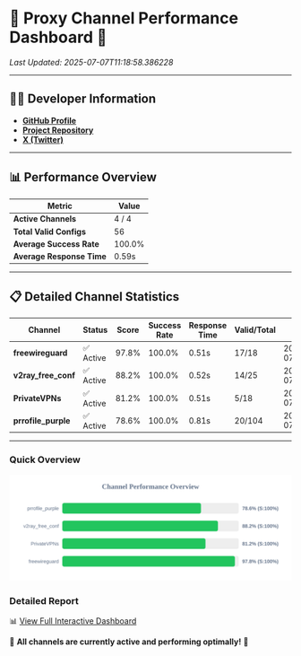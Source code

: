 # 🌟 Proxy Channel Performance Dashboard 🌟

_Last Updated: 2025-07-07T11:18:58.386228_

---

## 👩‍💻 Developer Information

- **[GitHub Profile](https://github.com/4n0nymou3)**  
- **[Project Repository](https://github.com/4n0nymou3/multi-proxy-config-fetcher)**  
- **[X (Twitter)](https://x.com/4n0nymou3)**  

---

## 📊 Performance Overview

| Metric                | Value       |
|-----------------------|-------------|
| **Active Channels**   | 4 / 4       |
| **Total Valid Configs** | 56          |
| **Average Success Rate** | 100.0%      |
| **Average Response Time** | 0.59s       |

---

## 📋 Detailed Channel Statistics

| Channel          | Status     | Score  | Success Rate | Response Time | Valid/Total | Last Success               |
|------------------|------------|--------|--------------|---------------|-------------|----------------------------|
| **freewireguard**  | ✅ Active  | 97.8%  | 100.0% | 0.51s         | 17/18       | 2025-07-07T11:18:58.384348 |
| **v2ray_free_conf**  | ✅ Active  | 88.2%  | 100.0% | 0.52s         | 14/25       | 2025-07-07T11:18:57.294741 |
| **PrivateVPNs**  | ✅ Active  | 81.2%  | 100.0% | 0.51s         | 5/18       | 2025-07-07T11:18:57.843649 |
| **prrofile_purple**  | ✅ Active  | 78.6%  | 100.0% | 0.81s         | 20/104       | 2025-07-07T11:18:56.688702 |

---

### Quick Overview
<div align="center">
  <a href="https://raw.githubusercontent.com/nullluser/NullRepo/refs/heads/main/assets/channel_stats_chart.svg">
    <img src="https://raw.githubusercontent.com/nullluser/NullRepo/refs/heads/main/assets/channel_stats_chart.svg" alt="Source Performance Statistics" width="800">
  </a>
</div>

### Detailed Report
📊 [View Full Interactive Dashboard](https://htmlpreview.github.io/?https://github.com/nullluser/NullRepo/blob/main/assets/performance_report.html)

🎉 **All channels are currently active and performing optimally!** 🎉
